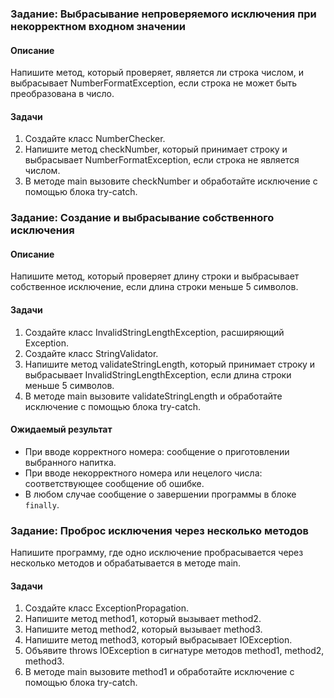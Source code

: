 ### Задание: Выбрасывание непроверяемого исключения при некорректном входном значении

#### Описание

Напишите метод, который проверяет, является ли строка числом, и выбрасывает NumberFormatException, если строка не может
быть преобразована в число.

#### Задачи

1. Создайте класс NumberChecker.
2. Напишите метод checkNumber, который принимает строку и выбрасывает NumberFormatException, если строка не является
   числом.
3. В методе main вызовите checkNumber и обработайте исключение с помощью блока try-catch.

### Задание: Создание и выбрасывание собственного исключения

#### Описание

Напишите метод, который проверяет длину строки и выбрасывает собственное исключение, если длина строки меньше 5
символов.

#### Задачи

1. Создайте класс InvalidStringLengthException, расширяющий Exception.
2. Создайте класс StringValidator.
3. Напишите метод validateStringLength, который принимает строку и выбрасывает InvalidStringLengthException, если
   длина строки меньше 5 символов.
4. В методе main вызовите validateStringLength и обработайте исключение с помощью блока try-catch.

#### Ожидаемый результат

- При вводе корректного номера: сообщение о приготовлении выбранного напитка.
- При вводе некорректного номера или нецелого числа: соответствующее сообщение об ошибке.
- В любом случае сообщение о завершении программы в блоке `finally`.

### Задание: Проброс исключения через несколько методов

Напишите программу, где одно исключение пробрасывается через несколько методов и обрабатывается в методе main.

#### Задачи

1. Создайте класс ExceptionPropagation.
2. Напишите метод method1, который вызывает method2.
3. Напишите метод method2, который вызывает method3.
4. Напишите метод method3, который выбрасывает IOException.
5. Объявите throws IOException в сигнатуре методов method1, method2, method3.
6. В методе main вызовите method1 и обработайте исключение с помощью блока try-catch.
